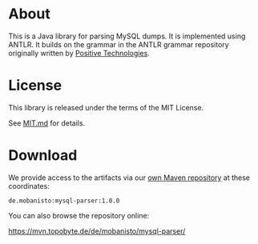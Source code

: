 # About

This is a Java library for parsing MySQL dumps.
It is implemented using ANTLR.
It builds on the grammar in the ANTLR grammar repository originally
written by [Positive Technologies](https://github.com/antlr/grammars-v4/tree/master/sql/mysql/Positive-Technologies).

# License

This library is released under the terms of the MIT License.

See [MIT.md](MIT.md) for details.

# Download

We provide access to the artifacts via our
[own Maven repository](https://mvn.topobyte.de) at these coordinates:

    de.mobanisto:mysql-parser:1.0.0

You can also browse the repository online:

<https://mvn.topobyte.de/de/mobanisto/mysql-parser/>
